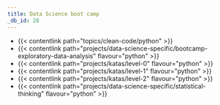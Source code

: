 ```yaml
---
title: Data Science boot camp
_db_id: 28
---
```



- {{< contentlink path="topics/clean-code/python" >}}
- {{< contentlink path="projects/data-science-specific/bootcamp-exploratory-data-analysis" flavour="python" >}}
- {{< contentlink path="projects/katas/level-0" flavour="python" >}}
- {{< contentlink path="projects/katas/level-1" flavour="python" >}}
- {{< contentlink path="projects/katas/level-2" flavour="python" >}}
- {{< contentlink path="projects/data-science-specific/statistical-thinking" flavour="python" >}}